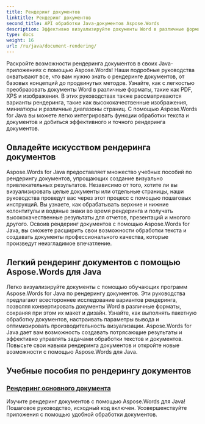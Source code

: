 ```yaml
---
title: Рендеринг документов
linktitle: Рендеринг документов
second_title: API обработки Java-документов Aspose.Words
description: Эффективно визуализируйте документы Word в различные форматы на Java с помощью Aspose.Words! Рендеринг мастер-документов для профессиональных результатов.
type: docs
weight: 16
url: /ru/java/document-rendering/
---
```


Раскройте возможности рендеринга документов в своих Java-приложениях с помощью Aspose.Words! Наши подробные руководства охватывают все, что вам нужно знать о рендеринге документов, от базовых концепций до продвинутых методов. Узнайте, как с легкостью преобразовать документы Word в различные форматы, такие как PDF, XPS и изображения. В этих руководствах также рассматриваются варианты рендеринга, такие как высококачественные изображения, миниатюры и различные диапазоны страниц. С помощью Aspose.Words for Java вы можете легко интегрировать функции обработки текста и документов и добиться эффективного и точного рендеринга документов.

## Овладейте искусством рендеринга документов

Aspose.Words for Java предоставляет множество учебных пособий по рендерингу документов, упрощающих создание визуально привлекательных результатов. Независимо от того, хотите ли вы визуализировать целые документы или отдельные страницы, наши руководства проведут вас через этот процесс с помощью пошаговых инструкций. Вы узнаете, как обрабатывать верхние и нижние колонтитулы и водяные знаки во время рендеринга и получать высококачественные результаты для отчетов, презентаций и многого другого. Освоив рендеринг документов с помощью Aspose.Words for Java, вы сможете расширить свои возможности обработки текста и создавать документы профессионального качества, которые произведут неизгладимое впечатление.

## Легкий рендеринг документов с помощью Aspose.Words для Java

Легко визуализируйте документы с помощью обучающих программ Aspose.Words for Java по рендерингу документов. Эти руководства предлагают всестороннее исследование вариантов рендеринга, позволяя конвертировать документы Word в различные форматы, сохраняя при этом их макет и дизайн. Узнайте, как выполнять пакетную обработку документов, настраивать параметры вывода и оптимизировать производительность визуализации. Aspose.Words for Java дает вам возможность создавать потрясающие результаты и эффективно управлять задачами обработки текстов и документов. Повысьте свои навыки рендеринга документов и откройте новые возможности с помощью Aspose.Words для Java.

## Учебные пособия по рендерингу документов
### [ Рендеринг основного документа](./master-document-rendering/)
Изучите рендеринг документов с помощью Aspose.Words для Java! Пошаговое руководство, исходный код включен. Усовершенствуйте приложения с помощью удобной обработки документов.